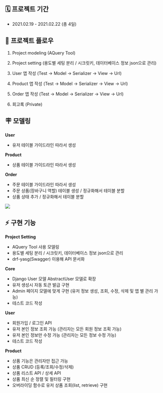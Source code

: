## 🗓 프로젝트 기간

- 2021.02.19 - 2021.02.22 (총 4일)

  

## 🌊 프로젝트 플로우

1. Project modeling (AQuery Tool)

2. Project setting (용도별 세팅 분리 /  시크릿키, 데이터베이스 정보 json으로 관리)

3. User 앱 작성 (Test → Model → Serializer → View → Url)

4. Product 앱 작성 (Test → Model → Serializer → View → Url)

5. Order 앱 작성 (Test → Model → Serializer → View → Url)

6. 회고록 (Private)

   

## 🪧 모델링

**User**

- 유저 테이블 가이드라인 따라서 생성

**Product**

- 상품 테이블 가이드라인 따라서 생성

**Order**

- 주문 테이블 가이드라인 따라서 생성
- 주문 상품(장바구니 역할) 테이블 생성 / 정규화해서 테이블 분할
- 상품 상태 추가 / 정규화해서 테이블 분할

![](https://s3.us-west-2.amazonaws.com/secure.notion-static.com/b17590ff-4eb4-40cd-ad47-e0d9f4376529/Screen_Shot_2021-02-21_at_4.53.11_PM.png?X-Amz-Algorithm=AWS4-HMAC-SHA256&X-Amz-Credential=AKIAT73L2G45O3KS52Y5%2F20210221%2Fus-west-2%2Fs3%2Faws4_request&X-Amz-Date=20210221T082047Z&X-Amz-Expires=86400&X-Amz-Signature=1e0726137947ad343613c881708244d0cf94087cc1d16245e743107c9030a9be&X-Amz-SignedHeaders=host&response-content-disposition=filename%20%3D%22Screen_Shot_2021-02-21_at_4.53.11_PM.png%22)



## ⚡️ 구현 기능

**Project Setting**

- AQuery Tool 사용 모델링
- 용도별 세팅 분리 /  시크릿키, 데이터베이스 정보 json으로 관리
- drf-yasg(Swagger) 이용해 API 문서화

**Core**

- Django User 모델 AbstractUser 모델로 확장
- 유저 생성시 자동 토큰 발급 구현
- Admin 페이지 모델에 맞게 구현 (유저 정보 생성, 조회, 수정, 삭제 및 앱 별 관리 가능)
- 테스트 코드 작성

**User**

- 회원가입 / 로그인 API
- 유저 본인 정보 조회 가능 (관리자는 모든 회원 정보 조획 가능)
- 유저 본인 정보만 수정 가능 (관리자는 모든 정보 수정 가능)
- 테스트 코드 작성

**Product**

- 상품 기능은 관리자만 접근 가능
- 상품 CRUD (등록/조회/수정/삭제)
- 상품 리스트 API / 상세 API
- 상품 최신 순 정렬 및 필터링 구현
- 오버라이딩 함수로 유저 상품 조회(list, retrieve) 구현